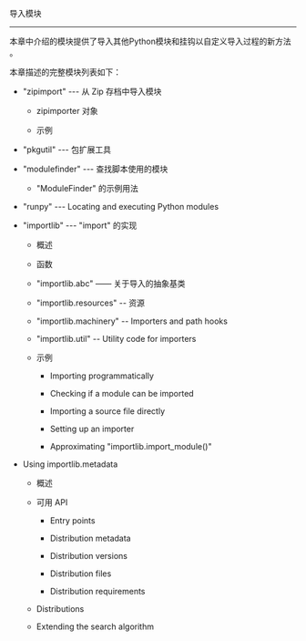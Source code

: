 导入模块
********

本章中介绍的模块提供了导入其他Python模块和挂钩以自定义导入过程的新方法
。

本章描述的完整模块列表如下：

* "zipimport" --- 从 Zip 存档中导入模块

  * zipimporter 对象

  * 示例

* "pkgutil" --- 包扩展工具

* "modulefinder" --- 查找脚本使用的模块

  * "ModuleFinder" 的示例用法

* "runpy" --- Locating and executing Python modules

* "importlib" --- "import" 的实现

  * 概述

  * 函数

  * "importlib.abc" —— 关于导入的抽象基类

  * "importlib.resources" -- 资源

  * "importlib.machinery" -- Importers and path hooks

  * "importlib.util" -- Utility code for importers

  * 示例

    * Importing programmatically

    * Checking if a module can be imported

    * Importing a source file directly

    * Setting up an importer

    * Approximating "importlib.import_module()"

* Using importlib.metadata

  * 概述

  * 可用 API

    * Entry points

    * Distribution metadata

    * Distribution versions

    * Distribution files

    * Distribution requirements

  * Distributions

  * Extending the search algorithm
